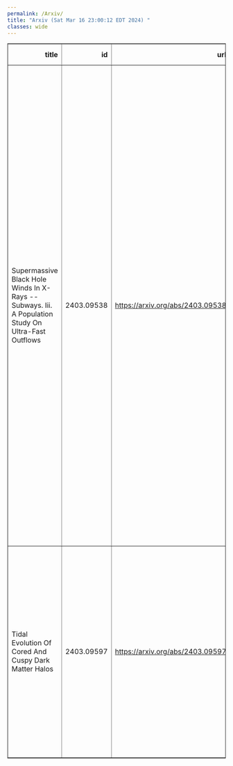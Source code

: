 ```yaml
---
permalink: /Arxiv/
title: "Arxiv (Sat Mar 16 23:00:12 EDT 2024) "
classes: wide
---
```

<table border="1" class="dataframe">
  <thead>
    <tr style="text-align: right;">
      <th>title</th>
      <th>id</th>
      <th>url</th>
      <th>authors</th>
      <th>Local Authors</th>
    </tr>
  </thead>
  <tbody>
    <tr>
      <td>Supermassive Black Hole Winds In X-Rays -- Subways. Iii. A Population   Study On Ultra-Fast Outflows</td>
      <td>2403.09538</td>
      <td><a href="https://arxiv.org/abs/2403.09538" target="_blank">https://arxiv.org/abs/2403.09538</a></td>
      <td>V. E. Gianolli, S. Bianchi, P-O Petrucci, M. Brusa, G. Chartas, G. Lanzuisi, G. A. Matzeu, M. Parra, F. Ursini, E. Behar, M. Bischetti, A. Comastri, E. Costantini, G. Cresci, M. Dadina, B. De Marco, A. De Rosa, F. Fiore, M. Gaspari, R. Gilli, M. Giustini, M. Guainazzi, A. R. King, S. Kraemer, G. Kriss, Y. Krongold, F. La Franca, A. L. Longinotti, A. Luminari, R. Maiolino, A. Marconi, S. Mathur, G. Matt, M. Mehdipour, A. Merloni, R. Middei, G. Miniutti, E. Nardini, F. Panessa, M. Perna, E. Piconcelli, G. Ponti, F. Ricci, R. Serafinelli, F. Tombesi, C. Vignali, L. Zappacosta</td>
      <td>Smita Mathur</td>
    </tr>
    <tr>
      <td>Tidal Evolution Of Cored And Cuspy Dark Matter Halos</td>
      <td>2403.09597</td>
      <td><a href="https://arxiv.org/abs/2403.09597" target="_blank">https://arxiv.org/abs/2403.09597</a></td>
      <td>Xiaolong Du, Andrew Benson, Zhichao Carton Zeng, Tommaso Treu, Annika H. G. Peter, Charlie Mace, Fangzhou Jiang, Shengqi Yang, Charles Gannon, Daniel Gilman, Anna. M. Nierenberg, Ethan O. Nadler</td>
      <td>Charlie Mace</td>
    </tr>
  </tbody>
</table>